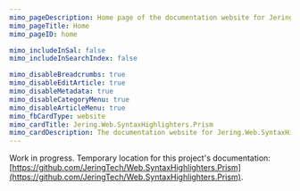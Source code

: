 ```yaml
---
mimo_pageDescription: Home page of the documentation website for Jering.Web.SyntaxHighlighters.Prism.
mimo_pageTitle: Home
mimo_pageID: home

mimo_includeInSal: false
mimo_includeInSearchIndex: false

mimo_disableBreadcrumbs: true
mimo_disableEditArticle: true
mimo_disableMetadata: true
mimo_disableCategoryMenu: true
mimo_disableArticleMenu: true
mimo_fbCardType: website
mimo_cardTitle: Jering.Web.SyntaxHighlighters.Prism
mimo_cardDescription: The documentation website for Jering.Web.SyntaxHighlighters.Prism.
---
```


Work in progress. Temporary location for this project's documentation: [https://github.com/JeringTech/Web.SyntaxHighlighters.Prism](https://github.com/JeringTech/Web.SyntaxHighlighters.Prism).